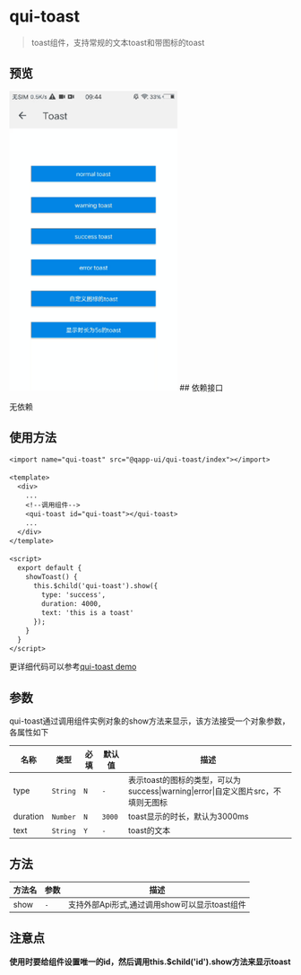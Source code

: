 # qui-toast

> toast组件，支持常规的文本toast和带图标的toast

## 预览
<img src="./docs/assets/qui-toast.gif" width="300"/>
## 依赖接口

无依赖

## 使用方法

```ux
<import name="qui-toast" src="@qapp-ui/qui-toast/index"></import>

<template>
  <div>
    ...
    <!--调用组件-->
    <qui-toast id="qui-toast"></qui-toast>
    ...
  </div>
</template>

<script>
  export default {
    showToast() {
      this.$child('qui-toast').show({
        type: 'success',
        duration: 4000,
        text: 'this is a toast'
      });
    }
  }
</script>
```

更详细代码可以参考[qui-toast demo]()

## 参数

qui-toast通过调用组件实例对象的show方法来显示，该方法接受一个对象参数，各属性如下

| 名称 | 类型 | 必填 | 默认值 | 描述 |
|-------|-----|-----|-----|-----|
| type | `String` | `N` | `-` |表示toast的图标的类型，可以为success&#124;warning&#124;error&#124;自定义图片src，不填则无图标 |
| duration | `Number` | `N` | `3000` | toast显示的时长，默认为3000ms |
| text | `String` | `Y` | `-` | toast的文本 |

## 方法

| 方法名 | 参数 | 描述 | 
|-------|-----|-----|
| show | `-` | 支持外部Api形式,通过调用show可以显示toast组件 | 

## 注意点

**使用时要给组件设置唯一的id，然后调用this.$child('id').show方法来显示toast**
